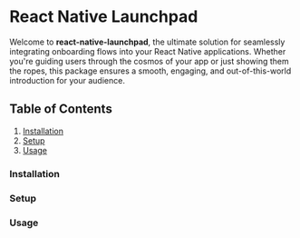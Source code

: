 # React Native Launchpad
Welcome to **react-native-launchpad**, the ultimate solution for seamlessly integrating onboarding flows into your React Native applications. Whether you're guiding users through the cosmos of your app or just showing them the ropes, this package ensures a smooth, engaging, and out-of-this-world introduction for your audience.

## Table of Contents
1. [Installation](#installation)
2. [Setup](#setup)
3. [Usage](#usage)

### Installation

### Setup

### Usage
```

```
